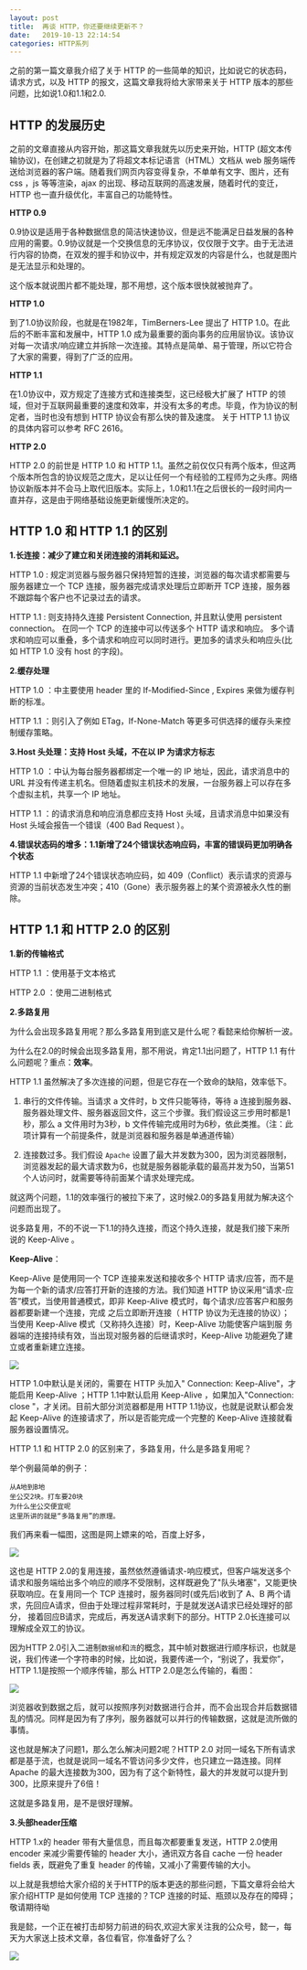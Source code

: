 ```yaml
---
layout: post
title:  再谈 HTTP，你还要继续更新不？
date:   2019-10-13 22:14:54
categories: HTTP系列
---
```


之前的第一篇文章我介绍了关于 HTTP 的一些简单的知识，比如说它的状态码，请求方式，以及 HTTP 的报文，这篇文章我将给大家带来关于 HTTP 版本的那些问题，比如说1.0和1.1和2.0.






## HTTP 的发展历史

之前的文章直接从内容开始，那这篇文章我就先以历史来开始，HTTP (超文本传输协议)，在创建之初就是为了将超文本标记语言（HTML）文档从 web 服务端传送给浏览器的客户端。随着我们网页内容变得复杂，不单单有文字、图片，还有 css ，js 等等渲染，ajax 的出现、移动互联网的高速发展，随着时代的变迁，HTTP 也一直升级优化，丰富自己的功能特性。

**HTTP 0.9**

0.9协议是适用于各种数据信息的简洁快速协议，但是远不能满足日益发展的各种应用的需要。0.9协议就是一个交换信息的无序协议，仅仅限于文字。由于无法进行内容的协商，在双发的握手和协议中，并有规定双发的内容是什么，也就是图片是无法显示和处理的。

这个版本就说图片都不能处理，那不用想，这个版本很快就被抛弃了。

**HTTP 1.0**

到了1.0协议阶段，也就是在1982年，TimBerners-Lee 提出了 HTTP 1.0。在此后的不断丰富和发展中，HTTP 1.0 成为最重要的面向事务的应用层协议。该协议对每一次请求/响应建立并拆除一次连接。其特点是简单、易于管理，所以它符合了大家的需要，得到了广泛的应用。

**HTTP 1.1**

在1.0协议中，双方规定了连接方式和连接类型，这已经极大扩展了 HTTP 的领域，但对于互联网最重要的速度和效率，并没有太多的考虑。毕竟，作为协议的制定者，当时也没有想到 HTTP 协议会有那么快的普及速度。 关于 HTTP 1.1 协议的具体内容可以参考 RFC 2616。

**HTTP 2.0**

HTTP 2.0 的前世是 HTTP 1.0 和 HTTP 1.1。虽然之前仅仅只有两个版本，但这两个版本所包含的协议规范之庞大，足以让任何一个有经验的工程师为之头疼。网络协议新版本并不会马上取代旧版本。实际上，1.0和1.1在之后很长的一段时间内一直并存，这是由于网络基础设施更新缓慢所决定的。

## HTTP 1.0 和 HTTP 1.1 的区别

**1.长连接：减少了建立和关闭连接的消耗和延迟。**

HTTP 1.0 : 规定浏览器与服务器只保持短暂的连接，浏览器的每次请求都需要与服务器建立一个 TCP 连接，服务器完成请求处理后立即断开 TCP 连接，服务器不跟踪每个客户也不记录过去的请求。

HTTP 1.1 : 则支持持久连接 Persistent Connection, 并且默认使用 persistent  connection。 在同一个 TCP 的连接中可以传送多个 HTTP 请求和响应。 多个请求和响应可以重叠，多个请求和响应可以同时进行。更加多的请求头和响应头(比如 HTTP 1.0 没有 host 的字段)。

**2.缓存处理**

HTTP 1.0 ：中主要使用 header 里的 If-Modified-Since , Expires 来做为缓存判断的标准。

HTTP 1.1 ：则引入了例如 ETag，If-None-Match 等更多可供选择的缓存头来控制缓存策略。

**3.Host 头处理：支持 Host 头域，不在以 IP 为请求方标志**

HTTP 1.0 ：中认为每台服务器都绑定一个唯一的 IP 地址，因此，请求消息中的 URL 并没有传递主机名。但随着虚拟主机技术的发展，一台服务器上可以存在多个虚拟主机，共享一个 IP 地址。

HTTP 1.1 ：的请求消息和响应消息都应支持 Host 头域，且请求消息中如果没有 Host 头域会报告一个错误（400 Bad Request ）。

**4.错误状态码的增多：1.1新增了24个错误状态响应码，丰富的错误码更加明确各个状态**

HTTP 1.1 中新增了24个错误状态响应码，如 409（Conflict）表示请求的资源与资源的当前状态发生冲突；410（Gone）表示服务器上的某个资源被永久性的删除。

## HTTP 1.1 和 HTTP 2.0 的区别

**1.新的传输格式**

HTTP 1.1 ：使用基于文本格式

HTTP 2.0 ：使用二进制格式

**2.多路复用**

为什么会出现多路复用呢？那么多路复用到底又是什么呢？看懿来给你解析一波。

为什么在2.0的时候会出现多路复用，那不用说，肯定1.1出问题了，HTTP 1.1 有什么问题呢？重点：**效率**。

HTTP 1.1 虽然解决了多次连接的问题，但是它存在一个致命的缺陷，效率低下。

1. 串行的文件传输。当请求 a 文件时，b 文件只能等待，等待 a 连接到服务器、服务器处理文件、服务器返回文件，这三个步骤。我们假设这三步用时都是1秒，那么 a 文件用时为3秒，b 文件传输完成用时为6秒，依此类推。（注：此项计算有一个前提条件，就是浏览器和服务器是单通道传输）

2. 连接数过多。我们假设 `Apache` 设置了最大并发数为300，因为浏览器限制，浏览器发起的最大请求数为6，也就是服务器能承载的最高并发为50，当第51个人访问时，就需要等待前面某个请求处理完成。

就这两个问题，1.1的效率强行的被拉下来了，这时候2.0的多路复用就为解决这个问题而出现了。

说多路复用，不的不说一下1.1的持久连接，而这个持久连接，就是我们接下来所说的 Keep-Alive 。

**Keep-Alive**：

Keep-Alive 是使用同一个 TCP 连接来发送和接收多个 HTTP 请求/应答，而不是为每一个新的请求/应答打开新的连接的方法。我们知道 HTTP 协议采用“请求-应答”模式，当使用普通模式，即非 Keep-Alive 模式时，每个请求/应答客户和服务器都要新建一个连接，完成 之后立即断开连接（ HTTP 协议为无连接的协议）；当使用 Keep-Alive 模式（又称持久连接）时，Keep-Alive 功能使客户端到服 务器端的连接持续有效，当出现对服务器的后继请求时，Keep-Alive 功能避免了建立或者重新建立连接。

![](http://www.justdojava.com/assets/images/2019/java/image_yi/10_13/1.jpg)

HTTP 1.0中默认是关闭的，需要在 HTTP 头加入" Connection: Keep-Alive"，才能启用 Keep-Alive ；HTTP 1.1中默认启用 Keep-Alive ，如果加入"Connection: close "，才关闭。目前大部分浏览器都是用 HTTP 1.1协议，也就是说默认都会发起 Keep-Alive 的连接请求了，所以是否能完成一个完整的 Keep-Alive 连接就看服务器设置情况。

HTTP 1.1 和 HTTP 2.0 的区别来了，多路复用，什么是多路复用呢？

举个例最简单的例子：
```
从A地到B地
坐公交2块。打车要20块
为什么坐公交便宜呢
这里所讲的就是“多路复用”的原理。

```

我们再来看一幅图，这图是网上嫖来的哈，百度上好多，

![](http://www.justdojava.com/assets/images/2019/java/image_yi/10_13/2.jpg)

这也是 HTTP 2.0的复用连接，虽然依然遵循请求-响应模式，但客户端发送多个请求和服务端给出多个响应的顺序不受限制，这样既避免了"队头堵塞"，又能更快获取响应。在复用同一个 TCP 连接时，服务器同时(或先后)收到了 A、B 两个请求，先回应A请求，但由于处理过程非常耗时，于是就发送A请求已经处理好的部分， 接着回应B请求，完成后，再发送A请求剩下的部分。HTTP 2.0长连接可以理解成全双工的协议。

因为HTTP 2.0引入二进制`数据帧`和`流`的概念，其中帧对数据进行顺序标识，也就是说，我们传递一个字符串的时候，比如说，我要传递一个，“别说了，我爱你”，HTTP 1.1是按照一个顺序传输，那么 HTTP 2.0是怎么传输的，看图：

![](http://www.justdojava.com/assets/images/2019/java/image_yi/10_13/3.jpg)

浏览器收到数据之后，就可以按照序列对数据进行合并，而不会出现合并后数据错乱的情况。同样是因为有了序列，服务器就可以并行的传输数据，这就是流所做的事情。

这也就是解决了问题1，那么怎么解决问题2呢？HTTP 2.0 对同一域名下所有请求都是基于流，也就是说同一域名不管访问多少文件，也只建立一路连接。同样 Apache 的最大连接数为300，因为有了这个新特性，最大的并发就可以提升到300，比原来提升了6倍！

这就是多路复用，是不是很好理解。

**3.头部header压缩**

HTTP 1.x的 header 带有大量信息，而且每次都要重复发送，HTTP 2.0使用 encoder 来减少需要传输的 header 大小，通讯双方各自 cache 一份 header fields 表，既避免了重复 header 的传输，又减小了需要传输的大小。

以上就是我想给大家介绍的关于HTTP的版本更迭的那些问题，下篇文章将会给大家介绍HTTP 是如何使用 TCP 连接的？TCP 连接的时延、瓶颈以及存在的障碍；敬请期待呦

我是懿，一个正在被打击却努力前进的码农,欢迎大家关注我的公众号，懿一，每天为大家送上技术文章，各位看官，你准备好了么？

![](http://www.chuyikeji.cn/image/yi.jpg)

